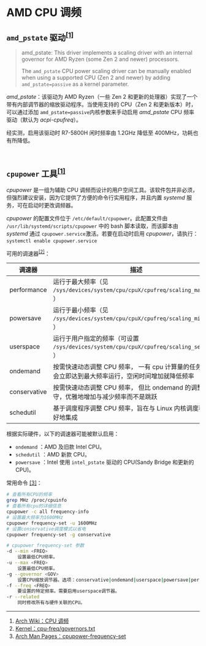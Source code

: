 # AMD CPU 调频

## `amd_pstate`​ 驱动<sup>[[1]](https://wiki.archlinux.org/title/CPU_frequency_scaling)</sup>

> amd_pstate: This driver implements a scaling driver with an internal governor for AMD Ryzen (some Zen 2 and newer) processors.
>
> The `amd_pstate`​ CPU power scaling driver can be manually enabled when using a supported CPU (Zen 2 and newer) by adding `amd_pstate=passive`​ as a kernel parameter.

*amd_pstate*：该驱动为 AMD Ryzen（一些 Zen 2 和更新的处理器）实现了一个带有内部调节器的缩放驱动程序。当使用支持的 CPU（Zen 2 和更新版本）时，可以通过添加 `amd_pstate=passive`​ 内核参数来手动启用 *amd_pstate* CPU 频率驱动（默认为 *acpi-cpufreq*）。

经实测，启用该驱动时 R7-5800H 闲时频率由 1.2GHz 降低至 400MHz，功耗也有所降低。

‍

## `cpupower`​ 工具<sup>[[1]](https://wiki.archlinux.org/title/CPU_frequency_scaling)</sup>

*cpupower* 是一组为辅助 CPU 调频而设计的用户空间工具。该软件包并非必须，但强烈建议安装，因为它提供了方便的命令行实用程序，并且内置 *systemd* 服务，可在启动时更改调频器。

*cpupower* 的配置文件位于 `/etc/default/cpupower`​​。此配置文件由 `/usr/lib/systemd/scripts/cpupower`​​ 中的 bash 脚本读取，而该脚本由 *systemd* 通过 `cpupower.service`​​ 激活。若要在启动时启用 *cpupower*，请执行：`systemctl enable cpupower.service`​​

可用的调速器<sup>[[2]](https://www.kernel.org/doc/Documentation/cpu-freq/governors.txt)</sup>：

| 调速器       | 描述                                                                                                |
| ------------ | --------------------------------------------------------------------------------------------------- |
| performance  | 运行于最大频率（见 `/sys/devices/system/cpu/cpuX/cpufreq/scaling_max_freq`​​）                      |
| powersave    | 运行于最小频率（见 `/sys/devices/system/cpu/cpuX/cpufreq/scaling_min_freq`​​）                      |
| userspace    | 运行于用户指定的频率（可设置 `/sys/devices/system/cpu/cpuX/cpufreq/scaling_setspeed`​​）            |
| ondemand     | 按需快速动态调整 CPU 频率， 一有 cpu 计算量的任务，就会立即达到最大频率运行，空闲时间增加就降低频率 |
| conservative | 按需快速动态调整 CPU 频率， 但比 ondemand 的调整更保守，优雅地增加与减少频率而不是跳跃              |
| schedutil    | 基于调度程序调整 CPU 频率，旨在与 Linux 内核调度程序更好地集成                                      |

根据实际硬件，以下的调速器可能被默认启用：

* ​`ondemand`​ ：AMD 及旧款 Intel CPU。
* ​`schedutil`​ ：AMD 新款 CPU。
* ​`powersave`​ ：Intel 使用 `intel_pstate`​ 驱动的 CPU(Sandy Bridge 和更新的 CPU)。

常用命令 [[3]](https://man.archlinux.org/man/cpupower-frequency-set.1)：

```bash
# 查看所有CPU的频率
grep MHz /proc/cpuinfo
# 查看所有cpu的详细信息
cpupower -c all frequency-info
# 设置最大频率为1600MHz
cpupower frequency-set -u 1600MHz
# 设置conservative调度模式以省电
cpupower frequency-set -g conservative

# cpupower frequency-set 参数
-d --min <FREQ>
    设置最低CPU频率。
-u --max <FREQ>
    设置最低CPU频率。
-g --governor <GOV>
    设置CPU缩放调节器。选项：conservative|ondemand|userspace|powersave|performance|schedutil
-f --freq <FREQ>
    要设置的特定频率。需要启用userspace调节器。
-r --related
    同时修改所有与硬件关联的CPU。

```

---

1. [Arch Wiki：CPU 调频](https://wiki.archlinux.org/title/CPU_frequency_scaling)
2. [Kernel：cpu-freq/governors.txt](https://www.kernel.org/doc/Documentation/cpu-freq/governors.txt)
3. [Arch Man Pages：cpupower-frequency-set](https://man.archlinux.org/man/cpupower-frequency-set.1)
